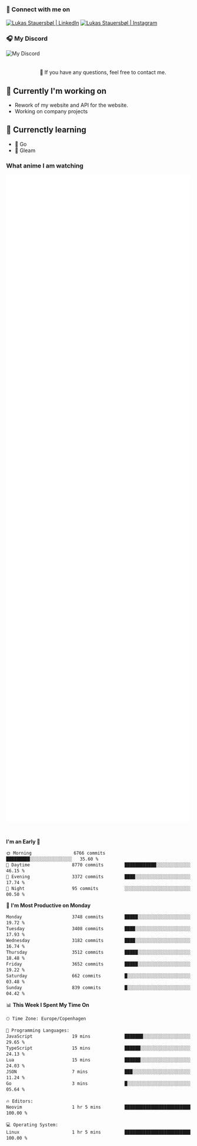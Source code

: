 ### 🔗 Connect with me on
<a href="https://www.instagram.com/lukas_stauersbol" target="_blank"><img align="center" src="https://raw.githubusercontent.com/stauersbol/stauersbol/main/images/instagram.svg" alt="Lukas Stauersbøl | LinkedIn" width="30px"/></a>
<a href="https://www.linkedin.com/in/lukas-stauersbol/" target="_blank"><img align="center" src="https://raw.githubusercontent.com/stauersbol/stauersbol/main/images/linkedin.svg" alt="Lukas Stauersbøl | Instagram" width="30px"/></a>

<p align="center">
 <h3>🎧 My Discord</h3>
 <img align="left" height="55px" src="https://discord.c99.nl/widget/theme-2/147806323323568128.png" alt="My Discord" />
</p>

<br/>
<br/>
<br/>
💬 If you have any questions, feel free to contact me.

## 🔭 Currently I'm working on
- Rework of my website and API for the website.
- Working on company projects
 
## 🌱 Currenctly learning
- 💙 Go
- 💜 Gleam

### What anime I am watching
<a href="https://anilist.co/user/slashiy/" align="center"><img align="center" width="500px" src="metrics.plugin.personal.anilist.svg" /></a>

<br/>

<!--START_SECTION:waka-->
**I'm an Early 🐤** 

```text
🌞 Morning                6766 commits        █████████░░░░░░░░░░░░░░░░   35.60 % 
🌆 Daytime                8770 commits        ████████████░░░░░░░░░░░░░   46.15 % 
🌃 Evening                3372 commits        ████░░░░░░░░░░░░░░░░░░░░░   17.74 % 
🌙 Night                  95 commits          ░░░░░░░░░░░░░░░░░░░░░░░░░   00.50 % 
```
📅 **I'm Most Productive on Monday** 

```text
Monday                   3748 commits        █████░░░░░░░░░░░░░░░░░░░░   19.72 % 
Tuesday                  3408 commits        ████░░░░░░░░░░░░░░░░░░░░░   17.93 % 
Wednesday                3182 commits        ████░░░░░░░░░░░░░░░░░░░░░   16.74 % 
Thursday                 3512 commits        █████░░░░░░░░░░░░░░░░░░░░   18.48 % 
Friday                   3652 commits        █████░░░░░░░░░░░░░░░░░░░░   19.22 % 
Saturday                 662 commits         █░░░░░░░░░░░░░░░░░░░░░░░░   03.48 % 
Sunday                   839 commits         █░░░░░░░░░░░░░░░░░░░░░░░░   04.42 % 
```


📊 **This Week I Spent My Time On** 

```text
🕑︎ Time Zone: Europe/Copenhagen

💬 Programming Languages: 
JavaScript               19 mins             ███████░░░░░░░░░░░░░░░░░░   29.65 % 
TypeScript               15 mins             ██████░░░░░░░░░░░░░░░░░░░   24.13 % 
Lua                      15 mins             ██████░░░░░░░░░░░░░░░░░░░   24.03 % 
JSON                     7 mins              ███░░░░░░░░░░░░░░░░░░░░░░   11.24 % 
Go                       3 mins              █░░░░░░░░░░░░░░░░░░░░░░░░   05.64 % 

🔥 Editors: 
Neovim                   1 hr 5 mins         █████████████████████████   100.00 % 

💻 Operating System: 
Linux                    1 hr 5 mins         █████████████████████████   100.00 % 
```


<!--END_SECTION:waka-->
